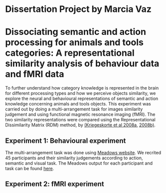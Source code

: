 # Dissertation Project by Marcia Vaz
# Dissociating semantic and action processing for animals and tools categories: A representational similarity analysis of behaviour data and fMRI data


To further understand how category knowledge is represented in the brain for different processing types and how we perceive objects similarity, we explore the neural and behavioural representations of semantic and action knowledge concerning animals and tools objects. This experiment was carried out by doing a multi-arrangement task for images similarity judgement and using functional magnetic resonance imaging (fMRI). The two similarity representations were compared using the Representational Dissimilarity Matrix (RDM) method, by [(Kriegeskorte et al 2008a](https://www.frontiersin.org/articles/10.3389/neuro.06.004.2008/full), [2008b)](https://www.cell.com/neuron/fulltext/S0896-6273(08)00943-4?_returnURL=https%3A%2F%2Flinkinghub.elsevier.com%2Fretrieve%2Fpii%2FS0896627308009434%3Fshowall%3Dtrue).

## Experiment 1: Behavioural experiment

The multi-arrangement task was done using [Meadows website](https://meadows-research.com/). We recrited 45 participants and their similarity judgements according to action, semantic and visual task. The Meadows output for each participant and task can be found [here](https://github.com/MarciaVaz/Dissertation/tree/main/02_behavioural%20experiment/individual%20RDMs).




## Experiment 2: fMRI experiment




